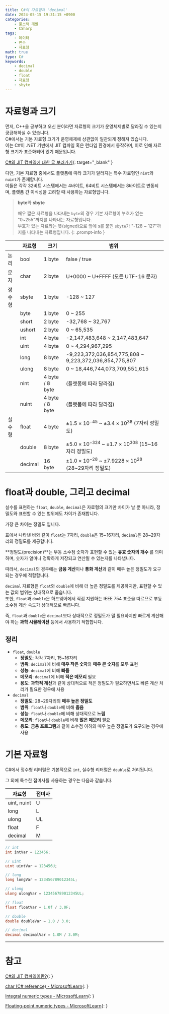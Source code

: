 ```yaml
---
title: C#의 자료형과 'decimal'
date: 2024-05-15 19:31:15 +0900
categories:
    - 풀스택 개발
    - CSharp
tags:
    - 데이터
    - 변수
    - 자료형
math: true
type: C#
keywords:
    - decimal
    - double
    - float
    - 자료형
    - sbyte
---
```


# 자료형과 크기

먼저, C++을 공부하고 오신 분이라면 자료형의 크기가 운영체제별로 달라질 수 있는지 궁금해하실 수 있습니다.
<br>
C#에서는 기본 자료형 크기가 운영체제에 상관없이 일관되게 정해져 있습니다.
<br>
이는 C#이 .NET 기반에서 JIT 컴파일 혹은 런타임 환경에서 동작하며, 이로 인해 자료형 크기가 표준화되어 있기 때문입니다.

[C#의 JIT 컴파일에 대한 글 보러가기](/posts/CS%EC%9D%98-JIT-%EC%BB%B4%ED%8C%8C%EC%9D%BC%EC%9D%B4%EB%9E%80/){: target="_blank" }

다만, 기본 자료형 중에서도 플랫폼에 따라 크기가 달라지는 특수 자료형인 `nint`와 `nuint`가 존재합니다.
<br>
이들은 각각 32비트 시스템에서는 4바이트, 64비트 시스템에서는 8바이트로 변동되며, 플랫폼 간 이식성을 고려할 때 사용하는 자료형입니다.

> **byte**와 **sbyte**
>
> 매우 짧은 자료형을 나타내는 `byte`의 경우 기본 자료형이 부호가 없는 "0~255"까지를 나타내는 자료형입니다.
> <br>
> 부호가 있는 자료라는 뜻(signed)으로 앞에 s를 붙인 `sbyte`가 "-128 ~ 127"까지를 나타내는 자료형입니다.
{: .prompt-info }


|     | 자료형     | 크기              | 범위                                                     |
| --- | ------- | --------------- | ------------------------------------------------------ |
| 논리  | bool    | 1 byte          | false / true                                           |
| 문자  | char    | 2 byte          | U+0000 ~ U+FFFF (모든 UTF-16 문자)                         |
| 정수형 | sbyte   | 1 byte          | -128 ~ 127                                             |
|     | byte    | 1 byte          | 0 ~ 255                                                |
|     | short   | 2 byte          | -32,768 ~ 32,767                                       |
|     | ushort  | 2 byte          | 0 ~ 65,535                                             |
|     | int     | 4 byte          | -2,147,483,648 ~ 2,147,483,647                         |
|     | uint    | 4 byte          | 0 ~ 4,294,967,295                                      |
|     | long    | 8 byte          | -9,223,372,036,854,775,808 ~ 9,223,372,036,854,775,807 |
|     | ulong   | 8 byte          | 0 ~ 18,446,744,073,709,551,615                         |
|     | nint    | 4 byte / 8 byte | (플랫폼에 따라 달라짐)                                          |
|     | nuint   | 4 byte / 8 byte | (플랫폼에 따라 달라짐)                                          |
| 실수형 | float   | 4 byte          | $±1.5 × 10^{−45}$ ~ $±3.4×10^{38}$ (7자리 정밀도)           |
|     | double  | 8 byte          | $±5.0×10^{−324}$ ~ $±1.7 × 10^{308}$ (15~16자리 정밀도)     |
|     | decimal | 16 byte         | $±1.0 × 10^{−28}$ ~ $±7.9228×10^{28}$ (28~29자리 정밀도)    |

# float과 double, 그리고 decimal

실수를 표현하는 `float`, `double`, `decimal`은 자료형의 크기만 차이가 날 뿐 아니라, 정밀도와 표현할 수 있는 범위에도 차이가 존재합니다.



가장 큰 차이는 정밀도 입니다.

표에서 나타낸 바와 같이 `float`는 7자리, `double`은 15~16자리, `decimal`은 28~29자리의 정밀도를 제공합니다.

**정밀도(precision)**는 부동 소수점 숫자가 표현할 수 있는 **유효 숫자의 개수** 를 의미하며, <span class="font_highlight">숫자가 얼마나 정확하게 저장되고 연산될 수 있는지</span>를 나타냅니다.

따라서, `decimal`의 경우에는 **금융 계산**이나 **통화 계산**과 같이 매우 높은 정밀도가 요구되는 경우에 적합합니다.



`decimal` 자료형은 `float`와 `double`에 비해 더 높은 정밀도를 제공하지만, 표현할 수 있는 값의 범위는 상대적으로 좁습니다.
<br>
또한, `float`과 `double`은 하드웨어에서 직접 지원하는 IEEE 754 표준을 따르므로 부동 소수점 계산 속도가 상대적으로 빠릅니다.

즉, `float`과 `double`은 `decimal`보다 상대적으로 정밀도가 덜 필요하지만 빠르게 계산해야 하는 **과학 시뮬레이션** 등에서 사용하기 적합합니다.



## 정리

- `float`, `double` 
	- **정밀도**: 각각 7자리, 15~16자리
	- **범위**: `decimal`에 비해 **매우 작은 숫자**와 **매우 큰 숫자**를 모두 표현
	- **성능**: `decimal`에 비해 **빠름**
	- **메모리**: `decimal`에 비해 **적은 메모리** 필요
	- **용도**: **과학적 계산**과 같이 상대적으로 적은 정밀도가 필요하면서도 빠른 계산 처리가 필요한 경우에 사용
- `decimal`
	- **정밀도**: 28~29자리의 **매우 높은 정밀도**
	- **범위**: `float`나 `double`에 비해 **좁음**
	- **성능**: `float`나 `double`에 비해 상대적으로 **느림**
	- **메모리**: `float`나 `double`에 비해 **많은 메모리** 필요
	- **용도**: **금융 프로그램**과 같이 소수점 이하의 매우 높은 정밀도가 요구되는 경우에 사용

# 기본 자료형

C#에서 정수형 리터럴은 기본적으로 `int`, 실수형 리터럴은 `double`로 처리됩니다.

그 외에 특수한 접미사를 사용하는 경우는 다음과 같습니다.

| 자료형         | 접미사 |
| ----------- | --- |
| uint, nuint | U   |
| long        | L   |
| ulong       | UL  |
| float       | F   |
| decimal     | M   |

```c#
// int
int intVar = 123456;

// uint
uint uintVar = 123456U;

// long
long longVar = 123456789012345L;

// ulong
ulong ulongVar = 123456789012345UL;

// float
float floatVar = 1.0f / 3.0F;

// double
double doubleVar = 1.0 / 3.0;

// decimal
decimal decimalVar = 1.0M / 3.0M;
```

---

# 참고

[C#의 JIT 컴파일이란?](/posts/CS%EC%9D%98-JIT-%EC%BB%B4%ED%8C%8C%EC%9D%BC%EC%9D%B4%EB%9E%80/){: }

[char (C# reference) - MicrosoftLearn](https://learn.microsoft.com/en-us/dotnet/csharp/language-reference/builtin-types/char){: }

[Integral numeric types - MicrosoftLearn](https://learn.microsoft.com/en-us/dotnet/csharp/language-reference/builtin-types/integral-numeric-types){: }

[Floating-point numeric types - MicrosoftLearn](https://learn.microsoft.com/en-us/dotnet/csharp/language-reference/builtin-types/floating-point-numeric-types){: }
